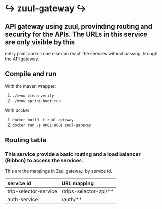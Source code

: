 ↪️ zuul-gateway ↪️
========================================================================================================================

## API gateway using zuul, provinding routing and security for the APIs. The URLs in this service are only visible by this 
entry point and no one else can reach the services without passing through the API gateway.

## Compile and run

With the maven wrapper:

1) `./mvnw clean verify`
2) `./mvnw spring-boot:run`

With docker

1) `docker build -t zuul-gateway .`
2) `docker run -p 8081:8081 zuul-gateway`

## Routing table
### This service provide a basic routing and a load balancer (Ribbon) to access the services.

This are the mappings in Zuul gateway, by service id.

| service id             | URL mapping            |
| :--------------------- | :--------------------- |
| trip-selector-service  | /trips-selector-api/** |
| auth-service           | /auth/**               |
